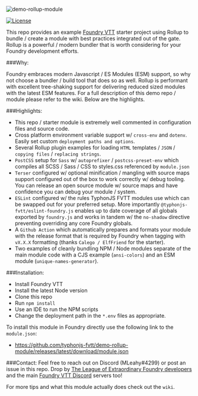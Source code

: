 ![demo-rollup-module](https://i.imgur.com/aj1n1L8.png)

[![License](https://img.shields.io/badge/license-MIT-yellowgreen.svg?style=plastic)](https://github.com/typhonjs-fvtt/eslint-foundry.js/blob/main/LICENSE)

This repo provides an example <a target=”_blank” href="https://foundryvtt.com/">Foundry VTT</a> starter project using 
Rollup to bundle / create a module with best practices integrated out of the gate. Rollup is a powerful / modern bundler 
that is worth considering for your Foundry development efforts.

###Why:

Foundry embraces modern Javascript / ES Modules (ESM) support, so why not choose a bundler / build tool that does so as 
well. Rollup is performant with excellent tree-shaking support for delivering reduced sized modules with the latest 
ESM features. For a full description of this demo repo / module please refer to the wiki. Below are the highlights.

###Highlights:

- This repo / starter module is extremely well commented in configuration files and source code. 
- Cross platform environment variable support w/ `cross-env` and `dotenv`. Easily set custom `deployment paths and options`.
- Several Rollup plugin examples for loading `HTML` templates / `JSON` / `copying files` / `replacing strings`.
- `PostCSS` setup for `Sass` w/ `autoprefixer` / `postcss-preset-env` which compiles all SCSS / Sass / CSS to styles.css 
referenced by `module.json`
- `Terser` configured w/ optional minification / mangling with source maps support configured out of the box to work
correctly w/ debug tooling. You can release an open source module w/ source maps and have confidence you can debug your 
module / system.
- `ESLint` configured w/ the rules TyphonJS FVTT modules use which can be swapped out for your preferred setup. More 
importantly `@typhonjs-fvtt/eslint-foundry.js` enables up to date coverage of all globals exported by 
`foundry.js` and works in tandem w/ the `no-shadow` directive preventing overriding any core Foundry globals.
- A `Github Action` which automatically prepares and formats your module with the release format that is required by 
Foundry when tagging with `vX.X.X` formatting (thanks `Calego / ElfFriend` for the starter).
- Two examples of cleanly bundling NPM / Node modules separate of the main module code with a CJS example 
(`ansi-colors`) and an ESM module (`unique-names-generator`).  

###Installation:
- Install Foundry VTT
- Install the latest Node version
- Clone this repo
- Run `npm install`
- Use an IDE to run the NPM scripts
- Change the deployment path in the `*.env` files as appropriate.

To install this module in Foundry directly use the following link to the `module.json`:
- https://github.com/typhonjs-fvtt/demo-rollup-module/releases/latest/download/module.json

###Contact:
Feel free to reach out on Discord (MLeahy#4299) or post an issue in this repo. Drop by 
[The League of Extraordinary Foundry developers](https://discord.gg/47ndUBqxC4) and the main 
[Foundry VTT Discord](https://discord.gg/foundryvtt) servers too! 

For more tips and what this module actually does check out the `wiki`. 